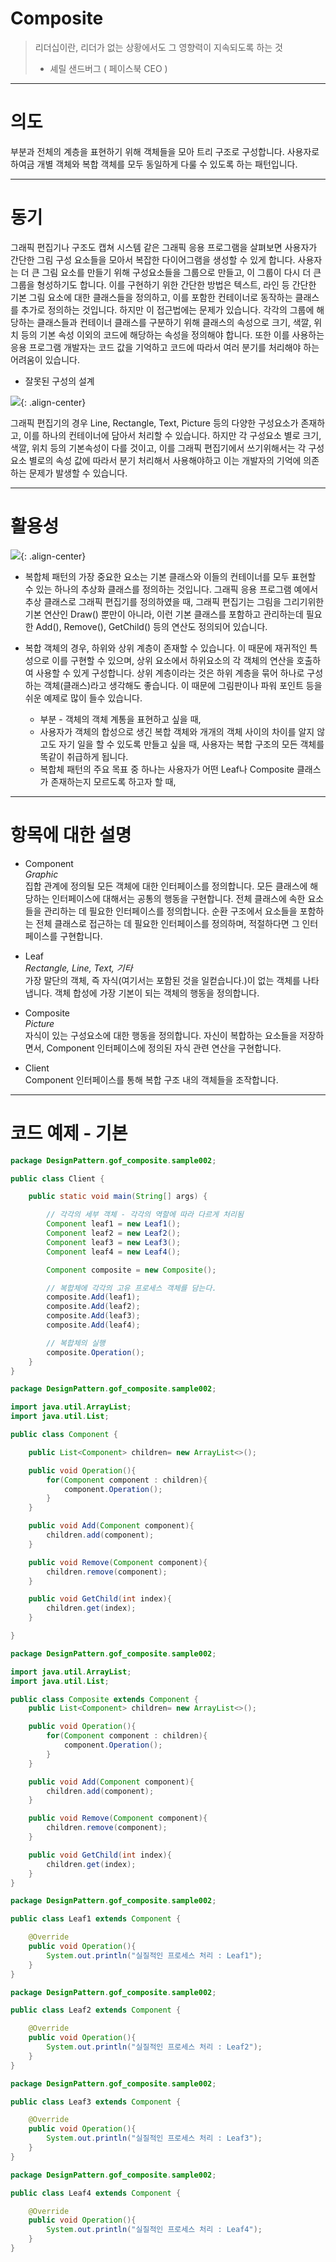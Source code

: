 # Composite

> 리더십이란, 리더가 없는 상황에서도 그 영향력이 지속되도록 하는 것
>   - 셰릴 샌드버그 ( 페이스북 CEO )

***

# 의도

부분과 전체의 계층을 표현하기 위해 객체들을 모아 트리 구조로 구성합니다. 사용자로 하여금 개별 객체와 복합 객체를 모두 동일하게 다룰 수 있도록 하는 패턴입니다.

***

# 동기

그래픽 편집기나 구조도 캡쳐 시스템 같은 그래픽 응용 프로그램을 살펴보면 사용자가 간단한 그림 구성 요소들을 모아서 복잡한 다이어그램을 생성할 수 있게 합니다. 사용자는 더 큰 그림 요소를 만들기 위해 구성요소들을 그룹으로 만들고, 이 그룹이 다시 더 큰 그룹을 형성하기도 합니다. 이를 구현하기 위한 간단한 방법은 텍스트, 라인 등 간단한 기본 그림 요소에 대한 클래스들을 정의하고, 이를 포함한 컨테이너로 동작하는 클래스를 추가로 정의하는 것입니다. 하지만 이 접근법에는 문제가 있습니다. 각각의 그룹에 해당하는 클래스들과 컨테이너 클래스를 구분하기 위해 클래스의 속성으로 크기, 색깔, 위치 등의 기본 속성 이외의 코드에 해당하는 속성을 정의해야 합니다. 또한 이를 사용하는 응용 프로그램 개발자는 코드 값을 기억하고 코드에 따라서 여러 분기를 처리해야 하는 어려움이 있습니다.

- 잘못된 구성의 설계

![](https://keepinmindsh.github.io/lines/assets/img/composit_wrong.png){: .align-center}

그래픽 편집기의 경우 Line, Rectangle, Text, Picture 등의 다양한 구성요소가 존재하고, 이를 하나의 컨테이너에 담아서 처리할 수 있습니다. 하지만 각 구성요소 별로 크기,색깔, 위치 등의 기본속성이 다를 것이고, 이를 그래픽 편집기에서 쓰기위해서는 각 구성요소 별로의 속성 값에 따라서 분기 처리해서 사용해야하고 이는 개발자의 기억에 의존하는 문제가 발생할 수 있습니다.

***

# 활용성

![](https://keepinmindsh.github.io/lines/assets/img/composite_graphic.png){: .align-center}

- 복합체 패턴의 가장 중요한 요소는 기본 클래스와 이들의 컨테이너를 모두 표현할 수 있는 하나의 추상화 클래스를 정의하는 것입니다. 그래픽 응용 프로그램 예에서 추상 클래스로 그래픽 편집기를 정의하였을 때, 그래픽 편집기는 그림을 그리기위한 기본 연산인 Draw() 뿐만이 아니라, 이런 기본 클래스를 포함하고 관리하는데 필요한 Add(), Remove(), GetChild() 등의 연산도 정의되어 있습니다.

- 복합 객체의 경우, 하위와 상위 계층이 존재할 수 있습니다. 이 때문에 재귀적인 특성으로 이를 구현할 수 있으며, 상위 요소에서 하위요소의 각 객체의 연산을 호출하여 사용할 수 있게 구성합니다. 상위 계층이라는 것은 하위 계층을 묶어 하나로 구성하는 객체(클래스)라고 생각해도 좋습니다. 이 때문에 그림판이나 파워 포인트 등을 쉬운 예제로 많이 들수 있습니다.

    - 부분 - 객체의 객체 계통을 표현하고 싶을 때,
    - 사용자가 객체의 합성으로 생긴 복합 객체와 개개의 객체 사이의 차이를 알지 않고도 자기 일을 할 수 있도록 만들고 싶을 때, 사용자는 복합 구조의 모든 객체를 똑같이 취급하게 됩니다.
    - 복합체 패턴의 주요 목표 중 하나는 사용자가 어떤 Leaf나 Composite 클래스가 존재하는지 모르도록 하고자 할 때,

***

# 항목에 대한 설명

- Component  
  *Graphic*  
  집합 관계에 정의될 모든 객체에 대한 인터페이스를 정의합니다. 모든 클래스에 해당하는 인터페이스에 대해서는 공통의 행동을 구현합니다. 전체 클래스에 속한 요소들을 관리하는 데 필요한 인터페이스를 정의합니다. 순환 구조에서 요소들을 포함하는 전체 클래스로 접근하는 데 필요한 인터페이스를 정의하며, 적절하다면 그 인터페이스를 구현합니다.

- Leaf  
  *Rectangle, Line, Text, 기타*   
  가장 말단의 객체, 즉 자식(여기서는 포함된 것을 일컫습니다.)이 없는 객체를 나타냅니다. 객체 합성에 가장 기본이 되는 객체의 행동을 정의합니다.

- Composite   
  *Picture*   
  자식이 있는 구성요소에 대한 행동을 정의합니다. 자신이 복합하는 요소들을 저장하면서, Component 인터페이스에 정의된 자식 관련 연산을 구현합니다.

- Client  
  Component 인터페이스를 통해 복합 구조 내의 객체들을 조작합니다.

***

# 코드 예제 - 기본

```java
package DesignPattern.gof_composite.sample002;

public class Client {

    public static void main(String[] args) {

        // 각각의 세부 객체 - 각각의 역할에 따라 다르게 처리됨
        Component leaf1 = new Leaf1();
        Component leaf2 = new Leaf2();
        Component leaf3 = new Leaf3();
        Component leaf4 = new Leaf4();

        Component composite = new Composite();

        // 복합체에 각각의 고유 프로세스 객체를 담는다.
        composite.Add(leaf1);
        composite.Add(leaf2);
        composite.Add(leaf3);
        composite.Add(leaf4);

        // 복합체의 실행
        composite.Operation();
    }
}
```

```java
package DesignPattern.gof_composite.sample002;

import java.util.ArrayList;
import java.util.List;

public class Component {

    public List<Component> children= new ArrayList<>();

    public void Operation(){
        for(Component component : children){
            component.Operation();
        }
    }

    public void Add(Component component){
        children.add(component);
    }

    public void Remove(Component component){
        children.remove(component);
    }

    public void GetChild(int index){
        children.get(index);
    }

}  

package DesignPattern.gof_composite.sample002;

import java.util.ArrayList;
import java.util.List;

public class Composite extends Component {
    public List<Component> children= new ArrayList<>();

    public void Operation(){
        for(Component component : children){
            component.Operation();
        }
    }

    public void Add(Component component){
        children.add(component);
    }

    public void Remove(Component component){
        children.remove(component);
    }

    public void GetChild(int index){
        children.get(index);
    }
}

package DesignPattern.gof_composite.sample002;

public class Leaf1 extends Component {

    @Override
    public void Operation(){
        System.out.println("실질적인 프로세스 처리 : Leaf1");
    }
}

package DesignPattern.gof_composite.sample002;

public class Leaf2 extends Component {

    @Override
    public void Operation(){
        System.out.println("실질적인 프로세스 처리 : Leaf2");
    }
}

package DesignPattern.gof_composite.sample002;

public class Leaf3 extends Component {

    @Override
    public void Operation(){
        System.out.println("실질적인 프로세스 처리 : Leaf3");
    }
}

package DesignPattern.gof_composite.sample002;

public class Leaf4 extends Component {

    @Override
    public void Operation(){
        System.out.println("실질적인 프로세스 처리 : Leaf4");
    }
}
```